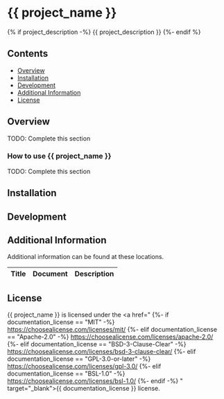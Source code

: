 # {{ project_name }}

<!-- BEGIN: Exclude Package -->
<!-- [BEGIN] Badges -->
<!-- [END] Badges -->
<!-- END: Exclude Package -->

{% if project_description -%}
{{ project_description }}
{%- endif %}

<!-- BEGIN: Exclude Package -->
## Contents
- [Overview](#overview)
- [Installation](#installation)
- [Development](#development)
- [Additional Information](#additional-information)
- [License](#license)
<!-- END: Exclude Package -->

## Overview
TODO: Complete this section

### How to use {{ project_name }}
TODO: Complete this section

<!-- BEGIN: Exclude Package -->
## Installation
<!-- [BEGIN] Installation -->
<!-- [END] Installation -->

## Development
<!-- [BEGIN] Development -->
<!-- [END] Development -->

<!-- END: Exclude Package -->

## Additional Information
Additional information can be found at these locations.

| Title | Document | Description |
| --- | --- | --- |
<!-- [BEGIN] Additional Information -->
<!-- [END] Additional Information -->

## License

{{ project_name }} is licensed under the <a href="
{%- if documentation_license == "MIT" -%}
    https://choosealicense.com/licenses/mit/
{%- elif documentation_license == "Apache-2.0" -%}
    https://choosealicense.com/licenses/apache-2.0/
{%- elif documentation_license == "BSD-3-Clause-Clear" -%}
    https://choosealicense.com/licenses/bsd-3-clause-clear/
{%- elif documentation_license == "GPL-3.0-or-later" -%}
    https://choosealicense.com/licenses/gpl-3.0/
{%- elif documentation_license == "BSL-1.0" -%}
    https://choosealicense.com/licenses/bsl-1.0/
{%- endif -%}
" target="_blank">{{ documentation_license }}</a> license.
